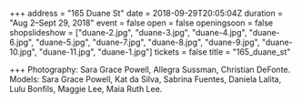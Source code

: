 +++
address = "165 Duane St"
date = 2018-09-29T20:05:04Z
duration = "Aug 2–Sept 29, 2018"
event = false
open = false
openingsoon = false
shopslideshow = ["duane-2.jpg", "duane-3.jpg", "duane-4.jpg", "duane-6.jpg", "duane-5.jpg", "duane-7.jpg", "duane-8.jpg", "duane-9.jpg", "duane-10.jpg", "duane-11.jpg", "duane-1.jpg"]
tickets = false
title = "165_duane_st"

+++
Photography: Sara Grace Powell, Allegra Sussman, Christian DeFonte. Models: Sara Grace Powell, Kat da Silva, Sabrina Fuentes, Daniela Lalita, Lulu Bonfils, Maggie Lee, Maia Ruth Lee.